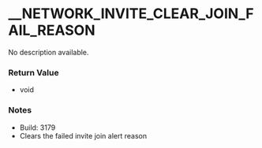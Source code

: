 # __NETWORK_INVITE_CLEAR_JOIN_FAIL_REASON

No description available.

### Return Value
* void

### Notes
* Build: 3179
* Clears the failed invite join alert reason

